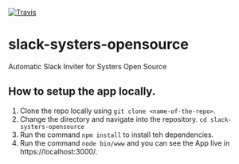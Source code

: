 [![Travis](https://img.shields.io/travis/rust-lang/rust.svg?style=plastic)](https://github.com/systers/slack-systers-opensource)

# slack-systers-opensource
Automatic Slack Inviter for Systers Open Source 

## How to setup the app locally.

1. Clone the repo locally using `git clone <name-of-the-repo>`.
2. Change the directory and navigate into the repository. `cd slack-systers-opensource`
3. Run the command `npm install` to install teh dependencies.
4. Run the command `node bin/www` and you can see the App live in https://localhost:3000/.